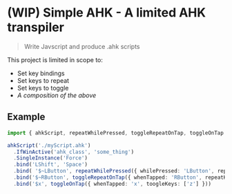 # (WIP) Simple AHK - A limited AHK transpiler

> Write Javscript and produce .ahk scripts

This project is limited in scope to:
- Set key bindings
- Set keys to repeat
- Set keys to toggle
- _A composition of the above_

## Example

```ts
import { ahkScript, repeatWhilePressed, toggleRepeatOnTap, toggleOnTap } from 'simple-ahk

ahkScript('./myScript.ahk')
  .IfWinActive('ahk_class', 'some_thing')
  .SingleInstance('Force')
  .bind('LShift', 'Space')
  .bind( '$~LButton', repeatWhilePressed({ whilePressed: 'LButton', repeatKeys: ['LButton'] }))
  .bind('$~RButton', toggleRepeatOnTap({ whenTapped: 'RButton', repeatKeys: ['RButton'] }))
  .bind('$x', toggleOnTap({ whenTapped: 'x', toogleKeys: ['z'] }))
```
